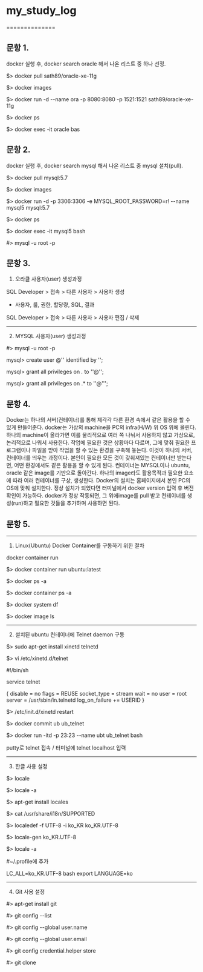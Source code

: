 # my_study_log
==============


문항 1.
-----------

docker  실행 후, docker search oracle 해서 나온 리스트 중 하나 선정.

$> docker pull sath89/oracle-xe-11g

$> docker images

$> docker run -d --name ora -p 8080:8080 -p 1521:1521 sath89/oracle-xe-11g

$> docker ps

$> docker exec -it oracle bas



문항 2.
-----------


docker  실행 후, docker search mysql  해서 나온 리스트 중 mysql 설치(pull).

$> docker pull mysql:5.7

$> docker images

$> docker run -d -p 3306:3306 -e MYSQL_ROOT_PASSWORD=r! --name mysql5 mysql:5.7

$> docker ps

$> docker exec -it mysql5 bash

 #> mysql -u root -p


문항 3.
------------


1) 오라클 사용자(user) 생성과정


SQL Developer > 접속 > 다른 사용자 > 사용자 생성
 - 사용자, 룰, 권한, 할당량, SQL, 결과
 
SQL Developer > 접속 > 다른 사용자 > 사용자 편집 / 삭제

-------------

2) MYSQL 사용자(user) 생성과정


 #> mysql -u root -p
 
mysql> create user <user-name>@'<host>' identified by '<password>';
 
mysql> grant all privileges on *.* to '<user-name>'@'<host>';
 
mysql> grant all privileges on <DB>.* to '<user-name>'@'<host>'';  


문항 4.
------

Docker는 하나의 서버(컨테이너)를 통해 제각각 다른 환경 속에서 같은 활용을 할 수 있게 만들어준다.
docker는 가상의 machine을 PC의 infra(H/W) 위 OS 위에 올린다. 하나의 machine이 올라가면 이를 물리적으로 여러 쪽 나눠서 사용하지 않고 가상으로, 논리적으로 나워서 사용한다. 작업에 필요한 것은 상황마다 다르며, 그에 맞춰 필요한 프로그램이나 파일을 받아 작업을 할 수 있는 환경을 구축해 놓는다. 이것이 하나의 서버, 컨테이너를 띄우는 과정이다. 본인이 필요한 모든 것이 갖춰져있는 컨테이너만 받는다면, 어떤 환경에서도 같은 활용을 할 수 있게 된다. 
컨테이너는 MYSQL이나 ubuntu, oracle 같은 image를 기반으로 돌아간다. 하나의 image라도 활용목적과 필요한 요소에 따라 여러 컨테이너를 구상, 생성한다.
Docker의 설치는 홈페이지에서 본인 PC의 OS에 맞춰 설치한다. 정상 설치가 되었다면 터미널에서 docker version 입력 후 버전 확인이 가능하다. docker가 정상 작동되면, 그 위에image를 pull 받고 컨테이너를 생성(run)하고 필요한 것들을 추가하며 사용하면 된다.


문항 5.
------
----------------
1. Linux(Ubuntu) Docker Container를 구동하기 위한 절차

docker container run <docker-image-name> <command>
 
$> docker container run ubuntu:latest
 
$> docker ps -a

$> docker container ps -a

$> docker system df

$> docker image ls


--------------------

2. 설치된 ubuntu 컨테이너에 Telnet daemon 구동

$> sudo apt-get install xinetd telnetd

$> vi /etc/xinetd.d/telnet

 #!/bin/sh
 
service telnet

{
    disable = no
    flags = REUSE
    socket_type = stream
    wait = no
    user = root
    server = /usr/sbin/in.telnetd
    log_on_failure += USERID
}

$> /etc/init.d/xinetd restart

$> docker commit ub ub_telnet

$> docker run -itd -p 23:23 --name ubt ub_telnet bash

putty로 telnet 접속 / 터미널에 telnet localhost 입력

----------


3. 한글 사용 설정

$> locale     

$> locale -a  

$> apt-get install locales

$> cat /usr/share/i18n/SUPPORTED

$> localedef -f UTF-8 -i ko_KR ko_KR.UTF-8

$> locale-gen ko_KR.UTF-8

$> locale -a

#~/.profile에 추가
 
LC_ALL=ko_KR.UTF-8 bash
export LANGUAGE=ko

----------------


4. Git 사용 설정 

#> apt-get install git

#> git config --list

#> git config --global user.name <github-username>

#> git config --global user.email <email>

#> git config credential.helper store

#> git clone <github-url>

